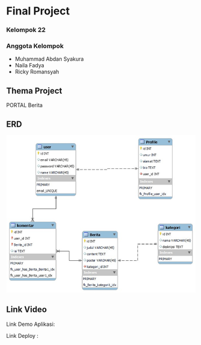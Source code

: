 <h1>Final Project</h1>
<h3>Kelompok 22</h3>

<h3>Anggota Kelompok</h3>
<ul>
  <li>Muhammad Abdan Syakura</li>
  <li>Naila Fadya</li>
  <li>Ricky Romansyah</li>
</ul>

<h2>Thema Project</h2>
<p>PORTAL Berita</p>

<h2>ERD</h2>
<img src="ERD.jpeg" alt="">

<h2>Link Video</h2>
<p>Link Demo Aplikasi: </p>
<p>Link Deploy : </p>
